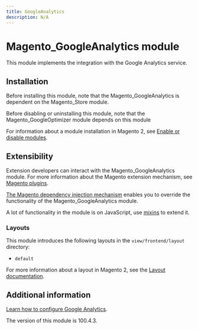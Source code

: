 ```yaml
---
title: GoogleAnalytics
description: N/A
---
```


# Magento_GoogleAnalytics module

This module implements the integration with the Google Analytics service.

## Installation

Before installing this module, note that the Magento_GoogleAnalytics is dependent on the Magento_Store module.

Before disabling or uninstalling this module, note that the Magento_GoogleOptimizer module depends on this module

For information about a module installation in Magento 2, see [Enable or disable modules](https://experienceleague.adobe.com/docs/commerce-operations/installation-guide/tutorials/manage-modules.html).

## Extensibility

Extension developers can interact with the Magento_GoogleAnalytics module. For more information about the Magento extension mechanism, see [Magento plugins](https://developer.adobe.com/commerce/php/development/components/plugins/).

[The Magento dependency injection mechanism](https://developer.adobe.com/commerce/php/development/components/dependency-injection/) enables you to override the functionality of the Magento_GoogleAnalytics module.

A lot of functionality in the module is on JavaScript, use [mixins](https://developer.adobe.com/commerce/frontend-core/javascript/mixins/) to extend it.

### Layouts

This module introduces the following layouts in the `view/frontend/layout` directory:

- `default`

For more information about a layout in Magento 2, see the [Layout documentation](https://developer.adobe.com/commerce/frontend-core/guide/layouts/).

## Additional information

[Learn how to configure Google Analytics](https://experienceleague.adobe.com/docs/commerce-admin/marketing/google-tools/google-analytics.html).

<InlineAlert slots="text" />
The version of this module is 100.4.3.

